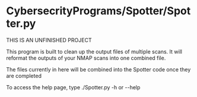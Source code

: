 # CybersecrityPrograms/Spotter/Spotter.py

THIS IS AN UNFINISHED PROJECT

This program is built to clean up the output files of multiple scans. 
It will reformat the outputs of your NMAP scans into one combined file.

The files currently in here will be combined into the Spotter code once they are completed

To access the help page, type ./Spotter.py -h or --help
